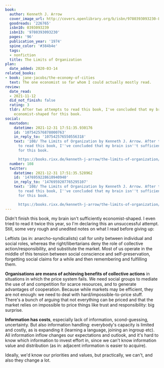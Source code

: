 ```yaml
---
book:
  author: Kenneth J. Arrow
  cover_image_url: http://covers.openlibrary.org/b/isbn/9780393093230-L.jpg
  goodreads: '226765'
  isbn10: 0393093239
  isbn13: '9780393093230'
  pages: '96'
  publication_year: '1974'
  spine_color: '#384b4e'
  tags:
  - nonfiction
  title: The Limits of Organization
plan:
  date_added: 2020-03-14
related_books:
- book: jane-jacobs/the-economy-of-cities
  text: The one economist so far whom I could actually mostly read.
review:
  date_read:
  - 2021-11-12
  did_not_finish: false
  rating: 3
  tldr: After two attempts to read this book, I've concluded that my brain isn't sufficiently
    economist-shaped for this book.
social:
  mastodon:
    datetime: 2021-12-31 17:51:35.930176
    id: '107542576878000763'
    in_reply_to: '107542576550556318'
    text: '108/ The Limits of Organization by Kenneth J. Arrow. After two attempts
      to read this book, I''ve concluded that my brain isn''t sufficiently economist-shaped
      for this book.

      https://books.rixx.de/kenneth-j-arrow/the-limits-of-organization/ #rixxReads'
  number: 108
  twitter:
    datetime: 2021-12-31 17:51:35.528962
    id: '1476959228610940940'
    in_reply_to: '1476959207765295107'
    text: '108/ The Limits of Organization by Kenneth J. Arrow. After two attempts
      to read this book, I''ve concluded that my brain isn''t sufficiently economist-shaped
      for this book.

      https://books.rixx.de/kenneth-j-arrow/the-limits-of-organization/'
---
```


Didn't finish this book, my brain isn't sufficiently economist-shaped. I even tried to read it twice this year, so I'm
declaring this an unsuccessful attempt. Still, some very rough and unedited notes on what I read before giving up:

Leftists (as in: anarcho-syndicalists) call for unity between individual and social roles, whereas the
right/libertarians deny the role of collective action/responsibility, and substitute the market. Most of us operate in
the middle of this tension between social conscience and self-preservation, forgetting social claims for a while and
then remembering and fulfilling them.

**Organisations are means of achieving benefits of collective actions** in situations in which the price system fails.
We need social groups to mediate the use of and competition for scarce resources, and to generate advantages of
cooperation. Because while markets may be efficient, they are not enough: we need to deal with hard/impossible-to-price
stuff. There's a bunch of arguing that not everything can be priced and that the market relies on impossible to price
things like trust and responsibility: big surprise.

**Information has costs**, especially lack of information, scond-guessing, uncertainty. But also information handling:
everybody's capacity is limited and costly, as is expanding it (learning a language, joining an ingroup etc). All
information inflow changes our expectations and outlook, and it's hard to know which information to invest effort in,
since we can't know information value and distribution (as in: adjacent information is easier to acquire).

Ideally, we'd know our priorities and values, but practically, we can't, and also they change a lot.
